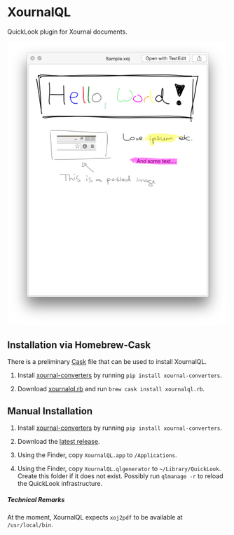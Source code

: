 XournalQL
=========

QuickLook plugin for Xournal documents.

![](https://raw.githubusercontent.com/catch22/XournalQL/master/Screenshot.png "XournalQL Screenshot")


Installation via Homebrew-Cask
------------------------------

There is a preliminary [Cask](https://github.com/caskroom/homebrew-cask) file that can be used to install XournalQL.

1.  Install [xournal-converters](https://github.com/catch22/xournal-converters) by running `pip install xournal-converters`.

2.  Download [xournalql.rb](https://github.com/catch22/XournalQL/tree/master/Cask/xournalql.rb) and run `brew cask install xournalql.rb`.


Manual Installation
-------------------

1.  Install [xournal-converters](https://github.com/catch22/xournal-converters) by running `pip install xournal-converters`.

2.  Download the [latest release](https://github.com/catch22/XournalQL/releases).

3.  Using the Finder, copy `XournalQL.app` to `/Applications`.

4.  Using the Finder, copy `XournalQL.qlgenerator` to `~/Library/QuickLook`.
    Create this folder if it does not exist.
    Possibly run `qlmanage -r` to reload the QuickLook infrastructure.


##### Technical Remarks

At the moment, XournalQL expects `xoj2pdf` to be available at `/usr/local/bin`.
